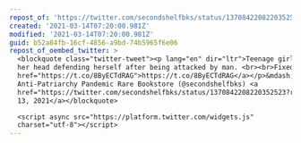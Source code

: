 ```yaml
---
repost_of: 'https://twitter.com/secondshelfbks/status/1370842208220352523?s=12'
created: '2021-03-14T07:20:00.981Z'
modified: '2021-03-14T07:20:00.981Z'
guid: b52a84fb-16cf-4856-a9bd-74b5965f6e06
repost_of_oembed_twitter: >
  <blockquote class="twitter-tweet"><p lang="en" dir="ltr">Teenage girl injures
  her head defending herself after being attacked by man. <br><br>Fixed it. <a
  href="https://t.co/8ByECTdRAG">https://t.co/8ByECTdRAG</a></p>&mdash; Your
  Anti-Patriarchy Pandemic Rare Bookstore (@secondshelfbks) <a
  href="https://twitter.com/secondshelfbks/status/1370842208220352523?ref_src=twsrc%5Etfw">March
  13, 2021</a></blockquote>

  <script async src="https://platform.twitter.com/widgets.js"
  charset="utf-8"></script>
---
```

 
